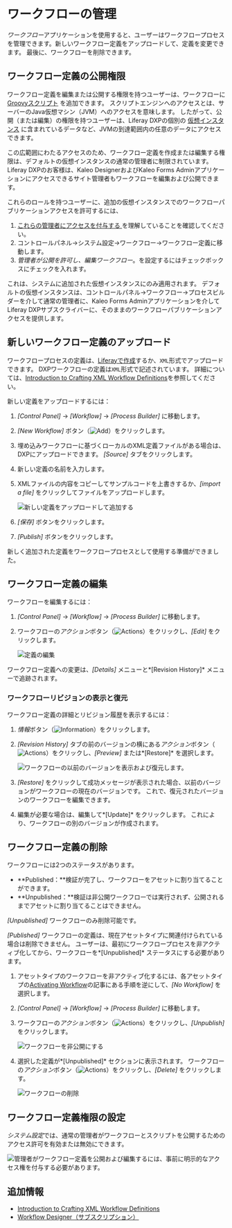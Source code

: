 # ワークフローの管理

*ワークフロー*アプリケーションを使用すると、ユーザーはワークフロープロセスを管理できます。新しいワークフロー定義をアップロードして、定義を変更できます。 最後に、ワークフローを削除できます。

## ワークフロー定義の公開権限

ワークフロー定義を編集または公開する権限を持つユーザーは、ワークフローに [Groovyスクリプト](../../../system-administration/using-the-script-engine/using-the-script-engine.md) を追加できます。 スクリプトエンジンへのアクセスとは、サーバーのJava仮想マシン（JVM）へのアクセスを意味します。 したがって、公開（または編集）の権限を持つユーザーは、Liferay DXPの個別の [仮想インスタンス](../../../system-administration/virtual-instances.md) に含まれているデータなど、JVMの到達範囲内の任意のデータにアクセスできます。

この広範囲にわたるアクセスのため、ワークフロー定義を作成または編集する権限は、デフォルトの仮想インスタンスの通常の管理者に制限されています。 Liferay DXPのお客様は、Kaleo DesignerおよびKaleo Forms Adminアプリケーションにアクセスできるサイト管理者もワークフローを編集および公開できます。

これらのロールを持つユーザーに、追加の仮想インスタンスでのワークフローパブリケーションアクセスを許可するには、

1.  [これらの管理者にアクセスを付与する ](../../../users-and-permissions/roles-and-permissions/understanding-roles-and-permissions.md)を理解していることを確認してください。
2.  コントロールパネル→システム設定→ワークフロー→ワークフロー定義に移動します。
3.  *管理者が公開を許可し、編集ワークフロー*。を設定するにはチェックボックスにチェックを入れます。

これは、システムに追加された仮想インスタンスにのみ適用されます。 デフォルトの仮想インスタンスは、コントロールパネル→ワークフロー→プロセスビルダーを介して通常の管理者に、Kaleo Forms Adminアプリケーションを介してLiferay DXPサブスクライバーに、そのままのワークフローパブリケーションアクセスを提供します。

## 新しいワークフロー定義のアップロード

ワークフロープロセスの定義は、[Liferayで作成](./building-workflows.md)するか、`XML`形式でアップロードできます。 DXPワークフローの定義は`XML`形式で記述されています。 詳細については、[Introduction to Crafting XML Workflow Definitions](https://help.liferay.com/hc/articles/360029147791-Introduction-to-Crafting-XML-Workflow-Definitions)を参照してください。

新しい定義をアップロードするには：

1.  *[Control Panel]* → *[Workflow]* → *[Process Builder]* に移動します。

2.  *[New Workflow]* ボタン（![Add](../../../images/icon-add.png)）をクリックします。

3.  埋め込みワークフローに基づくローカルのXML定義ファイルがある場合は、DXPにアップロードできます。 *[Source]* タブをクリックします。

4.  新しい定義の名前を入力します。

5.  XMLファイルの内容をコピーしてサンプルコードを上書きするか、*[import a file]* をクリックしてファイルをアップロードします。

    ![新しい定義をアップロードして追加する](./managing-workflows/images/01.png)

6.  *[保存]* ボタンをクリックします。

7.  *[Publish]* ボタンをクリックします。

新しく追加された定義をワークフロープロセスとして使用する準備ができました。

## ワークフロー定義の編集

ワークフローを編集するには：

1.  *[Control Panel]* → *[Workflow]* → *[Process Builder]* に移動します。

2.  ワークフローの*アクション*ボタン（![Actions](../../../images/icon-actions.png)）をクリックし、*[Edit]* をクリックします。

    ![定義の編集](./managing-workflows/images/03.png)

ワークフロー定義への変更は、*[Details]* メニューと*[Revision History]* メニューで追跡されます。

### ワークフローリビジョンの表示と復元

ワークフロー定義の詳細とリビジョン履歴を表示するには：

1.  *情報*ボタン（![Information](../../../images/icon-information.png)）をクリックします。

2.  *[Revision History]* タブの前のバージョンの横にある*アクション*ボタン（![Actions](../../../images/icon-actions.png)）をクリックし、*[Preview]* または*[Restore]* を選択します。

    ![ワークフローの以前のバージョンを表示および復元します。](./managing-workflows/images/02.png)

3.  *[Restore]* をクリックして成功メッセージが表示された場合、以前のバージョンがワークフローの現在のバージョンです。 これで、復元されたバージョンのワークフローを編集できます。

4.  編集が必要な場合は、編集して*[Update]* をクリックします。 これにより、ワークフローの別のバージョンが作成されます。

## ワークフロー定義の削除

ワークフローには2つのステータスがあります。

  - **Published：**検証が完了し、ワークフローをアセットに割り当てることができます。
  - **Unpublished：**検証は非公開ワークフローでは実行されず、公開されるまでアセットに割り当てることはできません。

*[Unpublished]* ワークフローのみ削除可能です。

*[Published]* ワークフローの定義は、現在アセットタイプに関連付けられている場合は削除できません。 ユーザーは、最初にワークフロープロセスを非アクティブ化してから、ワークフローを*[Unpublished]* ステータスにする必要があります。

1.  アセットタイプのワークフローを非アクティブ化するには、各アセットタイプの[Activating Workflow](./activating-workflow.md)の記事にある手順を逆にして、*[No Workflow]* を選択します。

2.  *[Control Panel]* → *[Workflow]* → *[Process Builder]* に移動します。

3.  ワークフローの*アクション*ボタン（![Actions](../../../images/icon-actions.png)）をクリックし、*[Unpublish]* をクリックします。

    ![ワークフローを非公開にする](./managing-workflows/images/04.png)

4.  選択した定義が*[Unpublished]* セクションに表示されます。 ワークフローの*アクション*ボタン（![Actions](../../../images/icon-actions.png)）をクリックし、*[Delete]* をクリックします。

    ![ワークフローの削除](./managing-workflows/images/05.png)

## ワークフロー定義権限の設定

*システム設定*では、通常の管理者がワークフローとスクリプトを公開するためのアクセス許可を有効または無効にできます。

![管理者がワークフロー定義を公開および編集するには、事前に明示的なアクセス権を付与する必要があります。](./managing-workflows/images/06.png)

## 追加情報

  - [Introduction to Crafting XML Workflow Definitions](https://help.liferay.com/hc/articles/360029147791-Introduction-to-Crafting-XML-Workflow-Definitions)
  - [Workflow Designer（サブスクリプション）](https://help.liferay.com/hc/articles/360028821892-Workflow-Designer)
